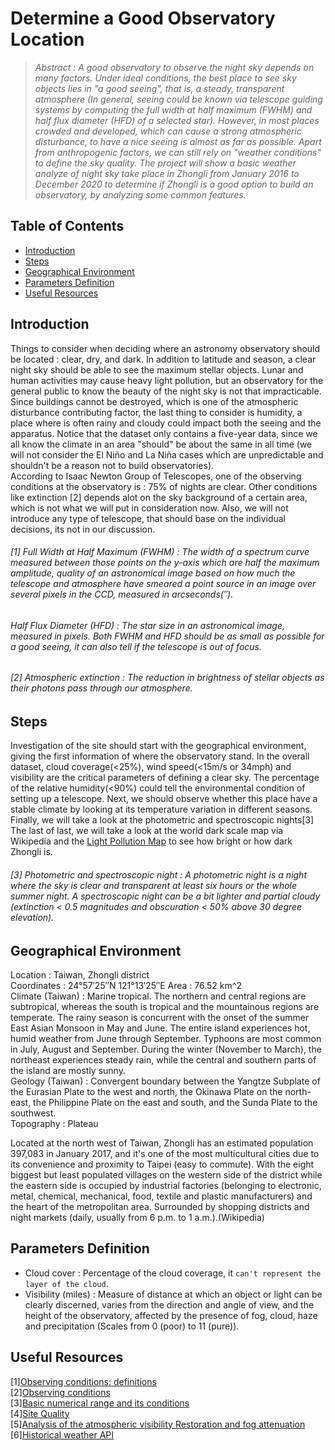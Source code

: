 # Determine a Good Observatory Location

>_Abstract : A good observatory to observe the night sky depends on many factors. Under ideal conditions, the best place to see sky objects lies in "a good seeing", that is, a steady, transparent atmosphere (In general, seeing could be known via telescope guiding systems by computing the full width at half maximum (FWHM) and half flux diameter (HFD) of a selected star). However, in most places crowded and developed, which can cause a strong atmospheric disturbance, to have a nice seeing is almost as far as possible. Apart from anthropogenic factors, we can still rely on "weather conditions" to define the sky quality. The project will show a basic weather analyze of night sky take place in Zhongli from January 2016 to December 2020 to determine if Zhongli is a good option to build an observatory, by analyzing some common features._

## Table of Contents
 <ul>
<li><a href="#intro">Introduction</a></li>
<li><a href="#steps">Steps</a></li>
<li><a href="#GE">Geographical Environment</a></li>
<li><a href="#PD">Parameters Definition</a></li>
<li><a href="#UR">Useful Resources</a></li>
 </ul>

<a id='intro'></a>
## Introduction

Things to consider when deciding where an astronomy observatory should be located : clear, dry, and dark. In addition to latitude and season, a clear night sky should be able to see the maximum stellar objects. Lunar and human activities may cause heavy light pollution, but an observatory for the general public to know the beauty of the night sky is not that impracticable. Since buildings cannot be destroyed, which is one of the atmospheric disturbance contributing factor, the last thing to consider is humidity, a place where is often rainy and cloudy could impact both the seeing and the apparatus. Notice that the dataset only contains a five-year data, since we all know the climate in an area "should" be about the same in all time (we will not consider the El Niño and La Niña cases which are unpredictable and shouldn't be a reason not to build observatories).  
According to Isaac Newton Group of Telescopes, one of the observing conditions at the observatory is : 75% of nights are clear.
Other conditions like extinction [2] depends alot on the sky background of a certain area, which is not what we will put in consideration now. Also, we will not introduce any type of telescope, that should base on the individual decisions, its not in our discussion.  

###### [1] Full Width at Half Maximum (FWHM) : The width of a spectrum curve measured between those points on the y-axis which are half the maximum amplitude, quality of an astronomical image based on how much the telescope and atmosphere have smeared a point source in an image over several pixels in the CCD, measured in arcseconds(″).
###### Half Flux Diameter (HFD) : The star size in an astronomical image, measured in pixels. Both FWHM and HFD should be as small as possible for a good seeing, it can also tell if the telescope is out of focus.

###### [2] Atmospheric extinction : The reduction in brightness of stellar objects as their photons pass through our atmosphere.

<a id='steps'></a>
## Steps
Investigation of the site should start with the geographical environment, giving the first information of where the observatory stand. In the overall dataset, cloud coverage(<25%), wind speed(<15m/s or 34mph) and visibility are the critical parameters of defining a clear sky. The percentage of the relative humidity(<90%) could tell the environmental condition of setting up a telescope. Next, we should observe whether this place have a stable climate by looking at its temperature variation in different seasons. Finally, we will take a look at the photometric and spectroscopic nights[3]  The last of last, we will take a look at the world dark scale map via Wikipedia and the [Light Pollution Map](https://www.lightpollutionmap.info/) to see how bright or how dark Zhongli is.
###### [3] Photometric and spectroscopic night : A photometric night is a night where the sky is clear and transparent at least six hours or the whole summer night. A spectroscopic night can be a bit lighter and partial cloudy (extinction < 0.5 magnitudes and obscuration < 50% above 30 degree elevation).  

<a id='GE'></a>
## Geographical Environment
Location : Taiwan, Zhongli district  
Coordinates : 24°57′25″N 121°13′25″E
Area : 76.52 km^2  
Climate (Taiwan) : Marine tropical. The northern and central regions are subtropical, whereas the south is tropical and the mountainous regions are temperate. The rainy season is concurrent with the onset of the summer East Asian Monsoon in May and June. The entire island experiences hot, humid weather from June through September. Typhoons are most common in July, August and September. During the winter (November to March), the northeast experiences steady rain, while the central and southern parts of the island are mostly sunny.  
Geology (Taiwan) : Convergent boundary between the Yangtze Subplate of the Eurasian Plate to the west and north, the Okinawa Plate on the north-east, the Philippine Plate on the east and south, and the Sunda Plate to the southwest.  
Topography : Plateau  

Located at the north west of Taiwan, Zhongli has an estimated population 397,083 in January 2017, and it's one of the most multicultural cities due to its convenience and proximity to Taipei (easy to commute). With the eight biggest but least populated villages on the western side of the district while the eastern side is occupied by industrial factories (belonging to electronic, metal, chemical, mechanical, food, textile and plastic manufacturers) and the heart of the metropolitan area. Surrounded by shopping districts and night markets (daily, usually from 6 p.m. to 1 a.m.).(Wikipedia)  

<a id='PD'></a>
## Parameters Definition
* Cloud cover : Percentage of the cloud coverage, it `can't represent the layer of the cloud`.
* Visibility (miles) : Measure of distance at which an object or light can be clearly discerned, varies from the direction and angle of view, and the height of the observatory, affected by the presence of fog, cloud, haze and precipitation (Scales from 0 (poor) to 11 (pure)).

<a id='UR'></a>
## Useful Resources
[1][Observing conditions: definitions](https://www.eso.org/sci/observing/phase2/ObsConditions.html)  
[2][Observing conditions](http://www.ing.iac.es/astronomy/observing/manuals/html_manuals/general/obs_guide/node9.html)  
[3][Basic numerical range and its conditions](https://www.weather.gov/bgm/forecast_terms)  
[4][Site Quality](http://www.ing.iac.es/astronomy/observing/conditions/#ext)  
[5][Analysis of the atmospheric visibility Restoration and fog attenuation](https://www.semanticscholar.org/paper/Analysis-of-the-atmospheric-visibility-Restoration-Deshpande/662237bb893d2b50a728751880f20cf1f8225aef)  
[6][Historical weather API](https://www.visualcrossing.com/weather-data)
